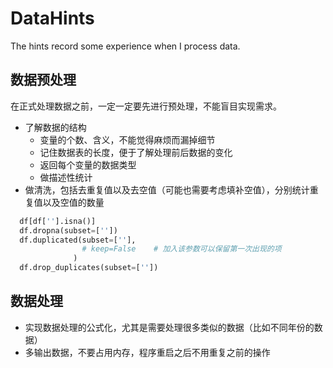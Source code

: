 # DataHints
The hints record some experience when I process data.
## 数据预处理
在正式处理数据之前，一定一定要先进行预处理，不能盲目实现需求。
+ 了解数据的结构
  + 变量的个数、含义，不能觉得麻烦而漏掉细节
  + 记住数据表的长度，便于了解处理前后数据的变化
  + 返回每个变量的数据类型
  + 做描述性统计
+ 做清洗，包括去重复值以及去空值（可能也需要考虑填补空值），分别统计重复值以及空值的数量
```python
  df[df[''].isna()]
  df.dropna(subset=[''])
  df.duplicated(subset=[''],
                # keep=False    # 加入该参数可以保留第一次出现的项
              )
  df.drop_duplicates(subset=[''])
```
## 数据处理
+ 实现数据处理的公式化，尤其是需要处理很多类似的数据（比如不同年份的数据）
+ 多输出数据，不要占用内存，程序重启之后不用重复之前的操作
